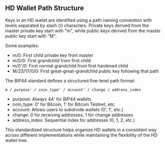 ## HD Wallet Path Structure

Keys in an HD wallet are identified using a path naming convention with levels separated by slash (/) characters. Private keys derived from the master private key start with "m", while public keys derived from the master public key start with "M".

Some examples:
- m/0: First child private key from master
- m/0/0: First grandchild from first child
- m/0'/0: First normal grandchild from first hardened child
- M/23/17/0/0: First great-great-grandchild public key following that path

The BIP44 standard defines a structured five-level path format:
```
m / purpose' / coin_type' / account' / change / address_index
```

- purpose: Always 44' for BIP44 wallets
- coin_type: 0' for Bitcoin, 1' for Bitcoin Testnet, etc.
- account: Allows users to subdivide wallets (0', 1', etc.)
- change: 0 for receiving addresses, 1 for change addresses
- address_index: Sequential index for addresses (0, 1, 2, etc.)

This standardized structure helps organize HD wallets in a consistent way across different implementations while maintaining the flexibility of the HD wallet tree.